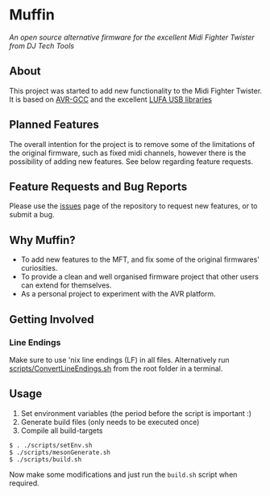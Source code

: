 # Muffin

*An open source alternative firmware for the excellent Midi Fighter Twister from DJ Tech Tools*

## About

This project was started to add new functionality to the Midi Fighter Twister.
It is based on [AVR-GCC](https://gcc.gnu.org/wiki/avr-gcc) and the excellent [LUFA USB libraries](http://www.fourwalledcubicle.com/LUFA.php)

## Planned Features

The overall intention for the project is to remove some of the limitations of the original firmware, such as fixed midi channels, however there is the possibility of adding new features.
See below regarding feature requests.

## Feature Requests and Bug Reports

Please use the [issues](https://github.com/bxzn/MuffinTwister/issues) page of the repository to request new features, or to submit a bug.

## Why Muffin?

- To add new features to the MFT, and fix some of the original firmwares' curiosities.
- To provide a clean and well organised firmware project that other users can extend for themselves.
- As a personal project to experiment with the AVR platform.

## Getting Involved

### Line Endings

Make sure to use 'nix line endings (LF) in all files.
Alternatively run [scripts/ConvertLineEndings.sh](scripts/ConvertLineEndings.sh) from the root folder in a terminal.

## Usage

1. Set environment variables (the period before the script is important :)
2. Generate build files (only needs to be executed once)
3. Compile all build-targets

```
$ . ./scripts/setEnv.sh
$ ./scripts/mesonGenerate.sh
$ ./scripts/build.sh
```

Now make some modifications and just run the `build.sh` script when required.
